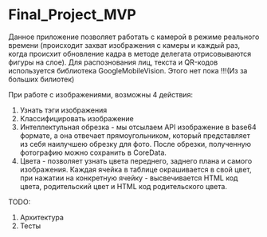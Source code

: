 # Final_Project_MVP

Данное приложение позволяет работать с камерой в режиме реального времени 
(происходит захват изображения с камеры и каждый раз, когда происхит обновление кадра в методе делегата 
отрисовываются фигуры на слое). Для распознования лиц, текста и QR-кодов используется библиотека GoogleMobileVision. 
Этого нет пока !!!(Из за больших билиотек)

При работе с изображениями, возможны 4 действия: 
1) Узнать тэги изображения
2) Классифицировать изображение
3) Интеллектульная обрезка - мы отсылаем API изображение в base64 формате, а она отвечает прямоугольником, который представляет из себя наилучшею обрезку для фото. После обрезки, полученную фотографию можно сохранить в CoreData.
4) Цвета - позволяет узнать цвета переднего, заднего плана и самого изображения. Каждая ячейка в таблице окрашивается в свой цвет, при нажатии на конкретную ячейку - высвечивается HTML код цвета, родительский цвет и HTML код родительского цвета.

TODO:
1) Архитектура 
2) Тесты
